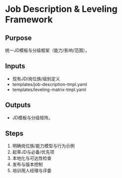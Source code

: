 # Job Description & Leveling Framework

## Purpose

统一JD模板与分级框架（能力/影响/范围）。

## Inputs

- 现有JD/岗位族/级别定义
- templates/job-description-tmpl.yaml
- templates/leveling-matrix-tmpl.yaml

## Outputs

- JD模板与分级矩阵。

## Steps

1. 明确岗位族/能力模型与行为示例
2. 起草JD与必备/优先项
3. 本地化与可达性检查
4. 发布与版本控制
5. 培训用人经理与评委
